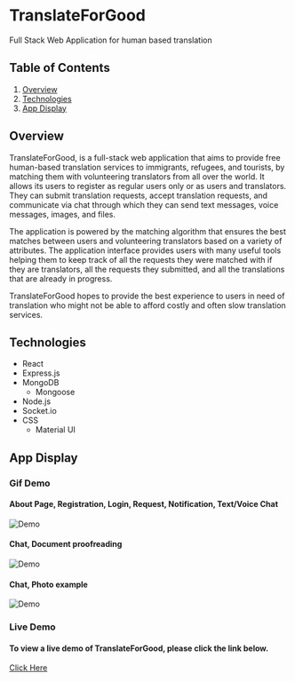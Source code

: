 # TranslateForGood
Full Stack Web Application for human based translation
## Table of Contents 
1. [Overview](#overview)
2. [Technologies](#technologies)
3. [App Display](#display)

<a name="overview"></a>
## Overview 
TranslateForGood, is a full-stack web application that aims to provide free human-based translation services to immigrants, refugees, and tourists, by matching them with volunteering translators from all over the world. It allows its users to register as regular users only or as users and translators. They can submit translation requests, accept translation requests, and communicate via chat through which they can send text messages, voice messages, images, and files. 

The application is powered by the matching algorithm that ensures the best matches between users and volunteering translators based on a variety of attributes. The application interface provides users with many useful tools helping them to keep track of all the requests they were matched with if they are translators, all the requests they submitted, and all the translations that are already in progress. 

TranslateForGood hopes to provide the best experience to users in need of translation who might not be able to afford costly and often slow translation services.


<a name="technologies"></a>
## Technologies
 * React
 * Express.js
 * MongoDB
    * Mongoose
 * Node.js
 * Socket.io
 * CSS
    * Material UI

<a name="display"></a>
## App Display

### Gif Demo 
#### About Page, Registration, Login, Request, Notification, Text/Voice Chat
![Demo](/gif/first.gif)

#### Chat, Document proofreading
![Demo](/gif/second.gif)

#### Chat, Photo example
![Demo](/gif/third.gif)
### Live Demo

#### To view a live demo of TranslateForGood, please click the link below.
[Click Here](https://translateforgood.herokuapp.com/)
